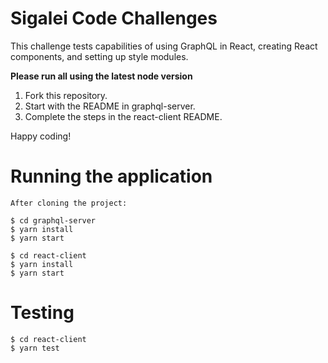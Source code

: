 # Sigalei Code Challenges
This challenge tests capabilities of using GraphQL in React, creating React components, and setting up style modules.

**Please run all using the latest node version**

1. Fork this repository.
2. Start with the README in graphql-server.
3. Complete the steps in the react-client README.

Happy coding!

# Running the application
```
After cloning the project:

$ cd graphql-server
$ yarn install
$ yarn start

$ cd react-client
$ yarn install
$ yarn start
```

# Testing
```
$ cd react-client
$ yarn test
```